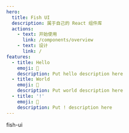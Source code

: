 ```yaml
---
hero:
  title: Fish UI
  description: 属于自己的 React 组件库
  actions:
    - text: 开始使用
      link: /components/overview
    - text: 设计
      link: /
features:
  - title: Hello
    emoji: 💎
    description: Put hello description here
  - title: World
    emoji: 🌈
    description: Put world description here
  - title: '!'
    emoji: 🚀
    description: Put ! description here
---
```


fish-ui
